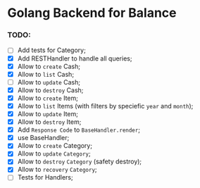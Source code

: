 # Golang Backend for Balance

### TODO:
- [ ] Add tests for Category;
- [x] Add RESTHandler to handle all queries;
- [x] Allow to `create` Cash;
- [x] Allow to `list` Cash;
- [ ] Allow to `update` Cash;
- [x] Allow to `destroy` Cash;
- [x] Allow to `create` Item;
- [x] Allow to `list` Items (with filters by speciefic `year` and `month`);
- [x] Allow to `update` Item;
- [x] Allow to `destroy` Item;
- [x] Add `Response Code` to `BaseHandler.render`;
- [x] use BaseHandler;
- [x] Allow to `create` Category;
- [x] Allow to `update` `Category`;
- [x] Allow to `destroy` `Category` (safety destroy);
- [x] Allow to `recovery` `Category`;
- [ ] Tests for Handlers;
